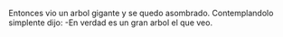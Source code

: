 Entonces vio un arbol gigante y se quedo asombrado.
Contemplandolo simplente dijo:
 -En verdad es un gran arbol el que veo.